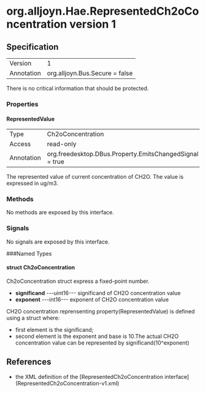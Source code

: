 # org.alljoyn.Hae.RepresentedCh2oConcentration version 1

## Specification
|                   |                                   |
|-------------------|-----------------------------------|
| Version           | 1                                 |
| Annotation        | org.alljoyn.Bus.Secure = false    |

There is no critical information that should be protected.

### Properties

#### RepresentedValue

|                   |                                                         |
|-------------------|---------------------------------------------------------|
| Type              | Ch2oConcentration                                       |
| Access            | read-only                                               |
| Annotation        | org.freedesktop.DBus.Property.EmitsChangedSignal = true |

The represented value of current concentration of CH2O.
The value is expressed in ug/m3.

### Methods

No methods are exposed by this interface.

### Signals

No signals are exposed by this interface.

###Named Types
#### struct Ch2oConcentration
Ch2oConcentration struct express a fixed-point number.
  * **significand**  ---uint16--- significand of CH2O concentration value
  * **exponent**  ---int16--- exponent of CH2O concentration value

CH2O concentration reprensenting property(RepresentedValue)
is defined using a struct where:
  * first element is the significand;
  * second element is the exponent and base is 10.The actual CH2O concentration
    value can be represented by significand(10^exponent)
## References
  * the XML definition of the [RepresentedCh2oConcentration interface]
    (RepresentedCh2oConcentration-v1.xml)

